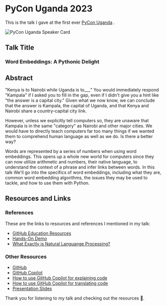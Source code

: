 # PyCon Uganda 2023

This is the talk I gave at the first ever [PyCon Uganda](https://ug.pycon.org/) .

![PyCon Uganda Speaker Card](https://github.com/campus-experts/being-an-expert/assets/91888963/d1466301-a1d4-4b50-8bbb-0d429041dd03)

## Talk Title

### Word Embeddings: A Pythonic Delight 

## Abstract

"Kenya is to Nairobi while Uganda is to___" You would immediately respond "Kampala" if I asked you to fill in the gap, even if I didn't give you a hint like "the answer is a capital city." Given what we now know, we can conclude that the answer is Kampala, the capital of Uganda, and that Kenya and Nairobi share a country-capital city link.

However, unless we explicitly tell computers so, they are unaware that Kampala is in the same "category" as Nairobi and other major cities. We would have to directly teach computers far too many things if we wanted them to comprehend human language as well as we do. Is there a better way?

Words are represented by a series of numbers when using word embeddings. This opens up a whole new world for computers since they can now utilize arithmetic and numbers, their native language, to understand the context of a phrase and infer links between words. In this talk We'll go into the specifics of word embeddings, including what they are, common word embedding algorithms, the issues they may be used to tackle, and how to use them with Python.

## Resources and Links

### References

These are the links to resources and references I mentioned in my talk:

- [GitHub Education Resources](https://gh.io/pyconuganda23)
- [Hands-On Demo](https://colab.research.google.com/drive/1GnN8NWvKvkohTxnRb13s_HoBfFK5uvpz#scrollTo=eNwVWDfec6WN)
- [What Exactly is Natural Languange Processing?](https://en.wikipedia.org/wiki/Natural_language_processing)

### Other Resources

- [GitHub](https://github.com)
- [GitHub Copilot](https://copilot.github.com/)
- [How to use GitHub Copilot for explaining code](https://dev.to/github/understand-your-code-using-github-copilot-5375)
- [How to use GitHub Copilot for translating code](https://dev.to/github/how-to-translate-code-into-other-languages-using-github-copilot-3n6f)
- [Presentation Slides](https://docs.google.com/presentation/d/1zZ8ld5am7OGvLZjIu7YISS1-Mtcprsb2oSTZDNXKenk/edit?usp=drivesdk)

Thank you for listening to my talk and checking out the resources 💜.
